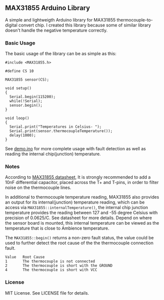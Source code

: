 ## MAX31855 Arduino Library

A simple and lightweigth Arduino library for MAX31855 thermocouple-to-digital convert chip. I created this library because some of similar library doesn't handle the negative temperature correctly.

### Basic Usage

The basic usage of the library can be as simple as this:

```
#include <MAX31855.h>

#define CS 10

MAX31855 sensor(CS);

void setup()
{
  Serial.begin(115200);
  while(!Serial);
  sensor.begin();
}

void loop()
{
  Serial.print("Temperatures in Celsius- ");
  Serial.print(sensor.thermocoupleTemperature());
  delay(1000);
}
```

See [demo.ino]() for more complete usage with fault detection as well as reading the internal chip(junction) temperature.

### Notes
According to [MAX31855 datasheet](https://datasheets.maximintegrated.com/en/ds/MAX31855.pdf), It is strongly recommended to add a 10nF differential capacitor, placed across the T+ and T-pins, in order to filter noise on the thermocouple lines.

In additional to thermocouple temperature reading, MAX31855 also provides an output for its internal(junction) temperature reading, which can be access via `MAX31855::internalTemperature()`, the internal chip junction temperature provides the reading between 127 and -55 degree Celsius with precision of 0.0625/C. See datasheet for more details. Depend on where the sensor board is mounted, this internal temperature can be viewed as the temperature that is close to Ambience temperature.

The `MAX31855::begin()` returns a non-zero fault status, the value could be used to further detect the root cause of the the thermocouple connection fault.

```
Value   Root Cause
1       The thermocouple is not connected
2       The thermocouple is short with the GROUND
4       The thermocouple is short with VCC
```

### License
MIT License. See LICENSE file for details.
